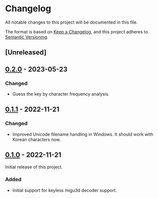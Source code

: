 # Changelog

All notable changes to this project will be documented in this file.

The format is based on [Keep a Changelog](https://keepachangelog.com/en/1.0.0/),
and this project adheres to [Semantic Versioning](https://semver.org/spec/v2.0.0.html).

## [Unreleased]

## [0.2.0] - 2023-05-23

### Changed

- Guess the key by character frequency analysis.

## [0.1.1] - 2022-11-21

### Changed

- Improved Unicode filename handling in Windows. It should work with Korean characters now.

## [0.1.0] - 2022-11-21

Initial release of this project.

### Added

- Initial support for keyless migu3d decoder support.

[0.1.0]: https://github.com/jixunmoe/migu3d-decoder/commits/v0.1
[0.1.1]: https://github.com/jixunmoe/migu3d-decoder/compare/v0.1...v0.1.1
[0.2.0]: https://github.com/jixunmoe/migu3d-decoder/compare/v0.1.1...v0.2.0
